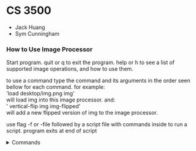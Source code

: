 # CS 3500

- Jack Huang
- Sym Cunningham

### How to Use Image Processor

Start program. quit or q to exit the program. help or h to see a list of supported image operations,
and how to use them.

to use a command type the command and its arguments in the order seen bellow for each command. for
example:<br> 'load desktop/img.png img'<br> will load img into this image processor. and: <br> '
vertical-flip img img-flipped' <br> will add a new flipped version of img to the image processor.

use flag -f or -file followed by a script file with commands inside to run a script. program exits
at end of script



<details><summary> Commands </summary>
<p>
load: imagePath, imageName <br>
save: imagePath, imageName <br>
horizontal-flip: imageName, destinationImageName <br>
vertical-flip: imageName, destinationImageName <br>
brighten: int increment, imageName, destinationImageName <br>
intensity-greyscale: imageName, destinationImageName <br>
luma-greyscale: imageName, destinationImageName <br>
value-greyscale: imageName, destinationImageName <br>
red-component: imageName, destinationImageName <br> 
blue-component: imageName, destinationImageName <br>
green-component: imageName, destinationImageName <br>
greyscale: imageName, destinationImageName <br>
blur: imageName, destinationImageName <br> 
sepia: imageName, destinationImageName <br>
sharpen: imageName, destinationImageName <br>
</p>
</details>
